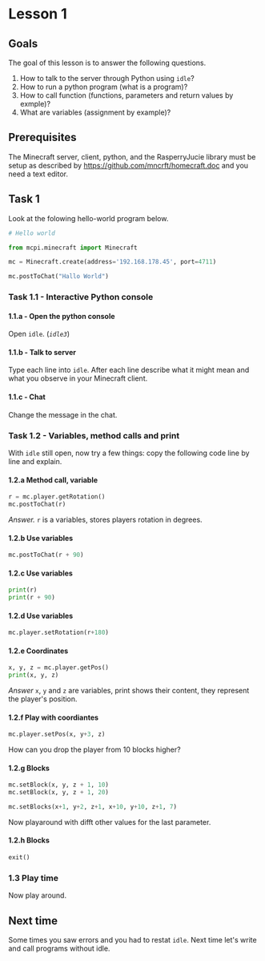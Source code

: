 # Lesson 1

## Goals

The goal of this lesson is to answer the following questions.

1. How to talk to the server through Python using `idle`?
1. How to run a python program (what is a program)?
1. How to call function (functions, parameters and return values by exmple)?
1. What are variables (assignment by example)?

## Prerequisites

The Minecraft server, client, python, and the RasperryJucie library must be setup as
described by https://github.com/mncrft/homecraft.doc and you need a text editor.

## Task 1

Look at the folowing hello-world program below.

```python
# Hello world

from mcpi.minecraft import Minecraft

mc = Minecraft.create(address='192.168.178.45', port=4711)

mc.postToChat("Hallo World")
```

### Task 1.1 - Interactive Python console

#### 1.1.a - Open the python console
Open `idle`. (*`idle3`*)

#### 1.1.b - Talk to server
Type each line into `idle`. After each line describe what it might mean and what you observe in your Minecraft client.

#### 1.1.c - Chat
Change the message in the chat.

### Task 1.2 - Variables, method calls and print

With `idle` still open, now try a few things: copy the following code line by line and explain.

#### 1.2.a Method call, variable

```python
r = mc.player.getRotation()
mc.postToChat(r)
```

*Answer.* `r` is a variables, stores players rotation in degrees.

#### 1.2.b Use variables

```python
mc.postToChat(r + 90)
```

#### 1.2.c Use variables

```python
print(r)
print(r + 90)
```

#### 1.2.d Use variables

```python
mc.player.setRotation(r+180)
```

#### 1.2.e Coordinates

```python
x, y, z = mc.player.getPos()
print(x, y, z)
```

*Answer* `x`, `y` and `z` are variables, print shows their content, they represent the player's position.


#### 1.2.f Play with coordiantes

```python
mc.player.setPos(x, y+3, z)
```

How can you drop the player from 10 blocks higher?

#### 1.2.g Blocks

```python
mc.setBlock(x, y, z + 1, 10)
mc.setBlock(x, y, z + 1, 20)

mc.setBlocks(x+1, y+2, z+1, x+10, y+10, z+1, 7)
```

Now playaround with difft other values for the last parameter.

#### 1.2.h Blocks

```python
exit()
```

### 1.3 Play time

Now play around.

## Next time

Some times you saw errors and you had to restat `idle`. Next time let's write and call programs without idle.
